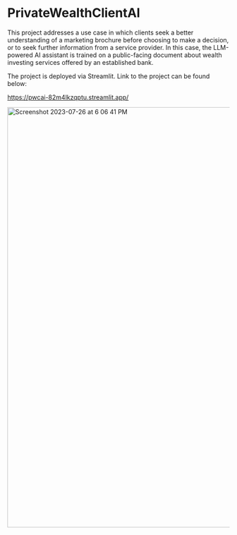 # PrivateWealthClientAI

This project addresses a use case in which clients seek a better understanding of a marketing brochure before choosing to make a decision, or to seek further information from a service provider. In this case, the LLM-powered AI assistant is trained on a public-facing document about wealth investing services offered by an established bank.

The project is deployed via Streamlit. Link to the project can be found below:

https://pwcai-82m4lkzqptu.streamlit.app/

<img width="954" alt="Screenshot 2023-07-26 at 6 06 41 PM" src="https://github.com/VincentLu91/PrivateWealthClientAI/assets/3411100/c6a7f350-0380-44a5-a894-2cf40dd2cac0">
